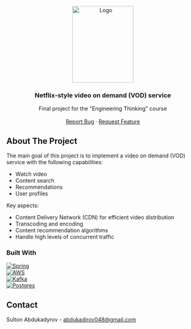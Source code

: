 <!-- PROJECT LOGO -->
<br />
<div align="center">
  <a href="https://github.com/Suwentong/spring-streaming-platform">
    <img src="images/project_logo.png" alt="Logo" width="160" height="200">
  </a>

  <h3 align="center">Netflix-style video on demand (VOD) service</h3>

  <p align="center">
    Final project for the "Engineering Thinking" course
    <br />
    <br />
    <a href="https://github.com/Suwentong/spring-streaming-platform/issues">Report Bug</a>
    ·
    <a href="https://github.com/Suwentong/spring-streaming-platform/issues">Request Feature</a>
  </p>
</div>

<!-- ABOUT THE PROJECT -->
## About The Project

The main goal of this project is to implement a video on demand (VOD) service with the following capabilities:

- Watch video
- Content search
- Recommendations
- User profiles

Key aspects:

- Content Delivery Network (CDN) for efficient video distribution
- Transcoding and encoding
- Content recommendation algorithms
- Handle high levels of concurrent traffic


<!-- BUILT WITH -->
### Built With

[![Spring][SpringBoot]][Spring-url]<br>
[![AWS][AWS]][AWS-url]<br>
[![Kafka][Kafka]][Kafka-url]<br>
[![Postgres][PostgreSQL]][Postgres-url]


<!-- CONTACT -->
## Contact

Sulton Abdukadyrov - abdukadirov048@gmail.com


<!-- MARKDOWN LINKS & IMAGES -->
<!-- https://www.markdownguide.org/basic-syntax/#reference-style-links -->
[SpringBoot]: https://img.shields.io/badge/Spring_Boot-44355B?style=for-the-badge&logo=springboot&logoColor=6DB33F
[Spring-url]: https://spring.io
[AWS]: https://img.shields.io/badge/aws-000000?style=for-the-badge&logo=amazon&logoColor=ff7700
[AWS-url]: https://aws.amazon.com/
[Kafka]: https://img.shields.io/badge/kafka-30044a?style=for-the-badge&logo=apachekafka&logoColor=4169E1
[Kafka-url]: https://kafka.apache.org/
[PostgreSQL]: https://img.shields.io/badge/PostgreSQL-ECA72C?style=for-the-badge&logo=postgresql&logoColor=4169E1
[Postgres-url]: https://postgresql.org
